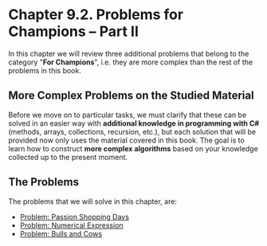 # Chapter 9.2. Problems for Champions – Part II

In this chapter we will review three additional problems that belong to the category "**For Champions**", i.e. they are more complex than the rest of the problems in this book.

## More Complex Problems on the Studied Material

Before we move on to particular tasks, we must clarify that these can be solved in an easier way with **additional knowledge in programming with C\#** \(methods, arrays, collections, recursion, etc.\), but each solution that will be provided now only uses the material covered in this book. The goal is to learn how to construct **more complex algorithms** based on your knowledge collected up to the present moment.

## The Problems

The problems that we will solve in this chapter, are:

* [Problem: Passion Shopping Days](/Content/Chapter-9-2-problems-for-champions-part-2/passion-days/passion-days.md)
* [Problem: Numerical Expression](/Content/Chapter-9-2-problems-for-champions-part-2/expression/expression.md)
* [Problem: Bulls and Cows](/Content/Chapter-9-2-problems-for-champions-part-2/bulls-and-cows/bulls-and-cows.md)
